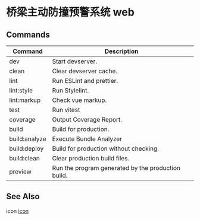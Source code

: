 # 桥梁主动防撞预警系统 web

## Commands

| Command       | Description                                        |
| ------------- | -------------------------------------------------- |
| dev           | Start devserver.                                   |
| clean         | Clear devserver cache.                             |
| lint          | Run ESLint and prettier.                           |
| lint:style    | Run Stylelint.                                     |
| lint:markup   | Check vue markup.                                  |
| test          | Run vitest                                         |
| coverage      | Output Coverage Report.                            |
| build         | Build for production.                              |
| build:analyze | Execute Bundle Analyzer                            |
| build:deploy  | Build for production without checking.             |
| build:clean   | Clear production build files.                      |
| preview       | Run the program generated by the production build. |

## See Also

icon [icon](https://materialdesignicons.com/)
